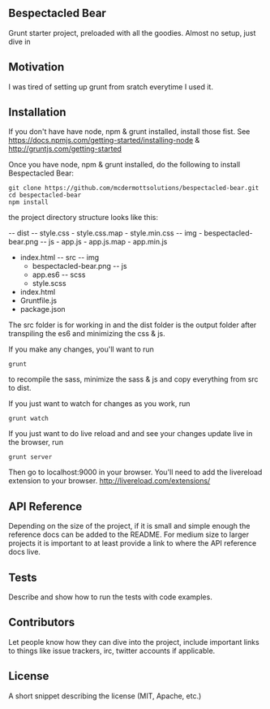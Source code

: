 ## Bespectacled Bear

Grunt starter project, preloaded with all the goodies.  Almost no setup, just dive in

## Motivation

I was tired of setting up grunt from sratch everytime I used it.

## Installation

If you don't have have node, npm & grunt installed, install those fist.
See https://docs.npmjs.com/getting-started/installing-node & http://gruntjs.com/getting-started

Once you have node, npm & grunt installed, do the following to install Bespectacled Bear:

```shell
git clone https://github.com/mcdermottsolutions/bespectacled-bear.git
cd bespectacled-bear
npm install
```

the project directory structure looks like this:

-- dist
   -- style.css
      - style.css.map
      - style.min.css
   -- img
      - bespectacled-bear.png
   -- js
      - app.js
      - app.js.map
      -  app.min.js
   - index.html
-- src
   -- img
      - bespectacled-bear.png
   -- js
      - app.es6
  -- scss
      - style.scss
  - index.html
- Gruntfile.js
- package.json

The src folder is for working in and the dist folder is the output folder after transpiling the es6 and minimizing the css & js.

If you make any changes, you'll want to run
```shell
grunt
````
to recompile the sass, minimize the sass & js and copy everything from src to dist.

If you just want to watch for changes as you work, run
```shell
grunt watch
````

If you just want to do live reload and and see your changes update live in the browser, run
```shell
grunt server
````
Then go to localhost:9000 in your browser.  You'll need to add the livereload extension to your browser.  http://livereload.com/extensions/


## API Reference

Depending on the size of the project, if it is small and simple enough the reference docs can be added to the README. For medium size to larger projects it is important to at least provide a link to where the API reference docs live.

## Tests

Describe and show how to run the tests with code examples.

## Contributors

Let people know how they can dive into the project, include important links to things like issue trackers, irc, twitter accounts if applicable.

## License

A short snippet describing the license (MIT, Apache, etc.)
